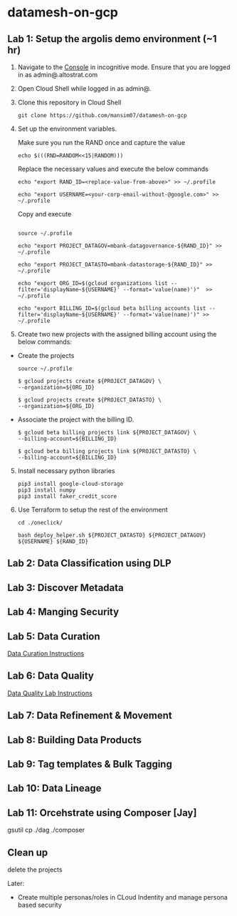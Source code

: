 # datamesh-on-gcp
## Lab 1: Setup the argolis demo environment (~1 hr) 
1. Navigate to the [Console](https://console.cloud.google.com) in incognitive mode. Ensure that you are logged in as admin@<ldap>.altostrat.com

2. Open Cloud Shell while logged in as admin@.

3.  Clone this repository in Cloud Shell

    ```shell
    git clone https://github.com/mansim07/datamesh-on-gcp
    ```

4. Set up the environment variables.

    Make sure you run the RAND once and capture the  value 

    ``` 
    echo $(((RND=RANDOM<<15|RANDOM)))
    ```

    Replace the necessary values and execute the below commands
    
    ```
    echo "export RAND_ID=<replace-value-from-above>" >> ~/.profile
    ```

    ```
    echo "export USERNAME=<your-corp-email-without-@google.com>" >> ~/.profile
    ```

    Copy and execute 
    ```

    source ~/.profile 

    echo "export PROJECT_DATAGOV=mbank-datagovernance-${RAND_ID}" >> ~/.profile

    echo "export PROJECT_DATASTO=mbank-datastorage-${RAND_ID}" >> ~/.profile

    echo "export ORG_ID=$(gcloud organizations list --filter='displayName~${USERNAME}' --format='value(name)')"  >> ~/.profile

    echo "export BILLING_ID=$(gcloud beta billing accounts list --filter='displayName~${USERNAME}' --format='value(name)')" >> ~/.profile

    ```

5. Create two new projects with the assigned billing account using the below commands: 
  * Create the projects 
    ```shell
    source ~/.profile 

    $ gcloud projects create ${PROJECT_DATAGOV} \
    --organization=${ORG_ID}

    $ gcloud projects create ${PROJECT_DATASTO} \
    --organization=${ORG_ID}

    ```

* Associate the project with the billing ID.
    ```shell
    $ gcloud beta billing projects link ${PROJECT_DATAGOV} \
    --billing-account=${BILLING_ID}

    $ gcloud beta billing projects link ${PROJECT_DATASTO} \
    --billing-account=${BILLING_ID}

    ```

5.  Install necessary python libraries
     
     ```shell
    pip3 install google-cloud-storage
    pip3 install numpy
    pip3 install faker_credit_score
    ```

6. Use Terraform to setup the rest of the environment

    ```
    cd ./oneclick/

    bash deploy_helper.sh ${PROJECT_DATASTO} ${PROJECT_DATAGOV} ${USERNAME} ${RAND_ID}

    ```

## Lab 2: Data Classification using DLP

## Lab 3: Discover Metadata

## Lab 4: Manging Security

## Lab 5: Data Curation

[Data Curation Instructions](https://docs.google.com/document/d/1RZXgMViqdnaCpqiTVbbj07zOuWgo2nRNcwbdv-Zo1bs/edit?resourcekey=0-VLlLdyURPwx1iJd-Ih-Wfw)

## Lab 6: Data Quality

[Data Quality Lab Instructions](https://docs.google.com/document/d/17m6bBAVf51q3tvo7hdjBElac32_t8FR3olZH6vTOYhs/edit#heading=h.10b13csq101)

## Lab 7: Data Refinement & Movement 

## Lab 8: Building Data Products

## Lab 9: Tag templates & Bulk Tagging

## Lab 10: Data Lineage 

## Lab 11: Orcehstrate using Composer [Jay]
gsutil cp ./dag ./composer 


## Clean up 

delete the projects 




Later: 

 - Create multiple personas/roles in CLoud Indentity  and manage persona based security 


